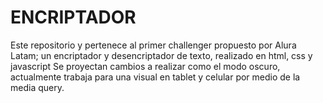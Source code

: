 # ENCRIPTADOR
Este repositorio y pertenece al primer challenger propuesto por Alura Latam;  un encriptador y desencriptador de texto, realizado en  html, css y javascript
Se proyectan cambios a realizar como el modo oscuro, actualmente trabaja para una visual en tablet y celular por medio de la media query.
